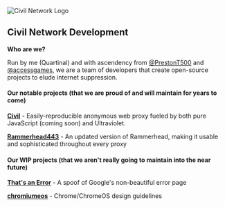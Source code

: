 ![Civil Network Logo](https://avatars.githubusercontent.com/u/162266204?s=400&v=4)

## Civil Network Development


**Who are we?** 


Run by me (Quartinal) and with ascendency from [@PrestonT500](https://github.com/PrestonT500) and [@accessgames](https://github.com/accessgames), we are a team of developers that create open-source projects to elude internet suppression.


#### Our notable projects (that we are proud of and will maintain for years to come)


**[Civil](https://github.com/civilnetwork-dev/Civil)** - Easily-reproducible anonymous web proxy fueled by both pure JavaScript (coming soon) and Ultraviolet.

**[Rammerhead443](https://github.com/civilnetwork-dev/rammerhead-443)** - An updated version of Rammerhead, making it usable and sophisticated throughout every proxy
#### Our WIP projects (that we aren't really going to maintain into the near future)


**[That's an Error](https://github.com/civilnetwork-dev/ThatsAnError)** - A spoof of Google's non-beautiful error page

**[chromiumeos](https://github.com/civilnetwork-dev/chromiumeos)** - Chrome/ChromeOS design guidelines
